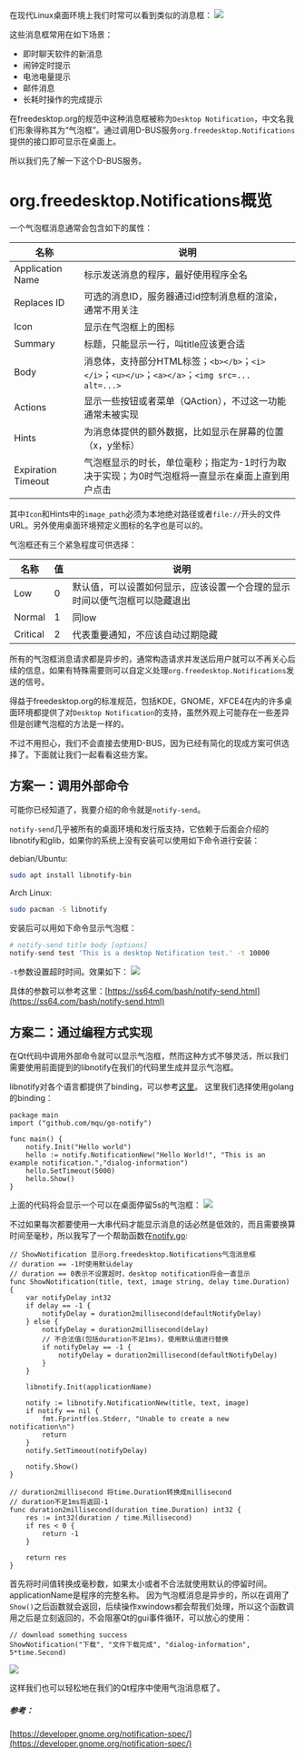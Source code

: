 在现代Linux桌面环境上我们时常可以看到类似的消息框：
![](../images/linux-notification/notify1.jpg)

这些消息框常用在如下场景：
- 即时聊天软件的新消息
- 闹钟定时提示
- 电池电量提示
- 邮件消息
- 长耗时操作的完成提示

在freedesktop.org的规范中这种消息框被称为`Desktop Notification`，中文名我们形象得称其为“气泡框”。通过调用D-BUS服务`org.freedesktop.Notifications`提供的接口即可显示在桌面上。

所以我们先了解一下这个D-BUS服务。

# org.freedesktop.Notifications概览
一个气泡框消息通常会包含如下的属性：

| 名称 | 说明 |
| ------ | ------ |
| Application Name | 标示发送消息的程序，最好使用程序全名 |
| Replaces ID | 可选的消息ID，服务器通过id控制消息框的渲染，通常不用关注 |
| Icon | 显示在气泡框上的图标 |
| Summary | 标题，只能显示一行，叫title应该更合适 |
| Body | 消息体，支持部分HTML标签；`<b></b>`；`<i></i>`；`<u></u>`；`<a></a>`；`<img src=... alt=...>` |
| Actions | 显示一些按钮或者菜单（QAction），不过这一功能通常未被实现|
| Hints | 为消息体提供的额外数据，比如显示在屏幕的位置（x，y坐标）|
| Expiration Timeout | 气泡框显示的时长，单位毫秒；指定为-1时行为取决于实现；为0时气泡框将一直显示在桌面上直到用户点击 |

其中`Icon`和Hints中的`image_path`必须为本地绝对路径或者`file://`开头的文件URL。另外使用桌面环境预定义图标的名字也是可以的。

气泡框还有三个紧急程度可供选择：

| 名称 | 值 | 说明 |
| ------ | ------ | ------ |
| Low | 0 | 默认值，可以设置如何显示，应该设置一个合理的显示时间以便气泡框可以隐藏退出 |
| Normal | 1 | 同low |
| Critical | 2 | 代表重要通知，不应该自动过期隐藏 |

所有的气泡框消息请求都是异步的，通常构造请求并发送后用户就可以不再关心后续的信息，如果有特殊需要则可以自定义处理`org.freedesktop.Notifications`发送的信号。

得益于freedesktop.org的标准规范，包括KDE，GNOME，XFCE4在内的许多桌面环境都提供了对`Desktop Notification`的支持，虽然外观上可能存在一些差异但是创建气泡框的方法是一样的。

不过不用担心，我们不会直接去使用D-BUS，因为已经有简化的现成方案可供选择了。下面就让我们一起看看这些方案。

## 方案一：调用外部命令
可能你已经知道了，我要介绍的命令就是`notify-send`。

`notify-send`几乎被所有的桌面环境和发行版支持，它依赖于后面会介绍的libnotify和glib，如果你的系统上没有安装可以使用如下命令进行安装：

debian/Ubuntu:
```bash
sudo apt install libnotify-bin
```
Arch Linux:
```bash
sudo pacman -S libnotify
```

安装后可以用如下命令显示气泡框：
```bash
# notify-send title body [options]
notify-send test 'This is a desktop Notification test.' -t 10000
```
`-t`参数设置超时时间。效果如下：
![](../images/linux-notification/notify2.png)

具体的参数可以参考这里：[https://ss64.com/bash/notify-send.html](https://ss64.com/bash/notify-send.html)

## 方案二：通过编程方式实现
在Qt代码中调用外部命令就可以显示气泡框，然而这种方式不够灵活，所以我们需要使用前面提到的libnotify在我们的代码里生成并显示气泡框。

libnotify对各个语言都提供了binding，可以参考[这里](https://wiki.archlinux.org/index.php/Desktop_notifications#Usage_in_programming)。
这里我们选择使用golang的binding：
```golang
package main
import ("github.com/mqu/go-notify")

func main() {
	notify.Init("Hello world")
	hello := notify.NotificationNew("Hello World!", "This is an example notification.","dialog-information")
	hello.SetTimeout(5000)
	hello.Show()
}
```
上面的代码将会显示一个可以在桌面停留5s的气泡框：
![](../images/linux-notification/notify3.png)

不过如果每次都要使用一大串代码才能显示消息的话必然是低效的，而且需要换算时间至毫秒，所以我写了一个帮助函数在[notify.go](https://github.com/apocelipes/schannel-qt5/blob/master/widgets/notify.go):
```golang
// ShowNotification 显示org.freedesktop.Notifications气泡消息框
// duration == -1时使用默认delay
// duration == 0表示不设置超时，desktop notification将会一直显示
func ShowNotification(title, text, image string, delay time.Duration) {
	var notifyDelay int32
	if delay == -1 {
		notifyDelay = duration2millisecond(defaultNotifyDelay)
	} else {
		notifyDelay = duration2millisecond(delay)
		// 不合法值(包括duration不足1ms)，使用默认值进行替换
		if notifyDelay == -1 {
			notifyDelay = duration2millisecond(defaultNotifyDelay)
		}
	}

	libnotify.Init(applicationName)

	notify := libnotify.NotificationNew(title, text, image)
	if notify == nil {
		fmt.Fprintf(os.Stderr, "Unable to create a new notification\n")
		return
	}
	notify.SetTimeout(notifyDelay)

	notify.Show()
}

// duration2millisecond 将time.Duration转换成millisecond
// duration不足1ms将返回-1
func duration2millisecond(duration time.Duration) int32 {
	res := int32(duration / time.Millisecond)
	if res < 0 {
		return -1
	}

	return res
}
```
首先将时间值转换成毫秒数，如果太小或者不合法就使用默认的停留时间。applicationName是程序的完整名称。
因为气泡框消息是异步的，所以在调用了`Show()`之后函数就会返回，后续操作xwindows都会帮我们处理，所以这个函数调用之后是立刻返回的，不会阻塞Qt的gui事件循环，可以放心的使用：
```golang
// download something success
ShowNotification("下载", "文件下载完成", "dialog-information", 5*time.Second)
```
![](../images/linux-notification/notify4.png)

这样我们也可以轻松地在我们的Qt程序中使用气泡消息框了。

##### 参考：
[https://developer.gnome.org/notification-spec/](https://developer.gnome.org/notification-spec/)

